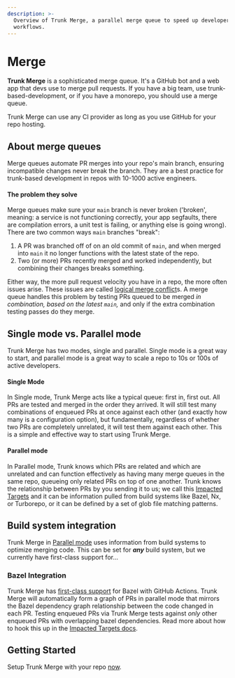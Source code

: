```yaml
---
description: >-
  Overview of Trunk Merge, a parallel merge queue to speed up developer
  workflows.
---
```


# Merge

**Trunk Merge** is a sophisticated merge queue. It's a GitHub bot and a web app that devs use to merge pull requests. If you have a big team, use trunk-based-development, or if you have a monorepo, you should use a merge queue.

Trunk Merge can use any CI provider as long as you use GitHub for your repo hosting.

## About merge queues

Merge queues automate PR merges into your repo's main branch, ensuring incompatible changes never break the branch. They are a best practice for trunk-based development in repos with 10-1000 active engineers.

#### The problem they solve

Merge queues make sure your `main` branch is never broken ('broken', meaning: a service is not functioning correctly, your app segfaults, there are compilation errors, a unit test is failing, or anything else is going wrong).\
There are two common ways `main` branches "break":

1. A PR was branched off of on an old commit of `main`, and when merged into `main` it no longer functions with the latest state of the repo.
2. Two (or more) PRs recently merged and worked independently, but combining their changes breaks something.

Either way, the more pull request velocity you have in a repo, the more often issues arise. These issues are called [logical merge conflict](https://trunk.io/blog/what-is-a-logical-merge-conflict)s. A merge queue handles this problem by testing PRs queued to be merged _in combination, based on the latest `main`,_ and only if the extra combination testing passes do they merge.

## Single mode vs. Parallel mode

Trunk Merge has two modes, single and parallel. Single mode is a great way to start, and parallel mode is a great way to scale a repo to 10s or 100s of active developers.

#### Single Mode

In Single mode, Trunk Merge acts like a typical queue: first in, first out. All PRs are tested and merged in the order they arrived. It will still test many combinations of enqueued PRs at once against each other (and exactly how many is a configuration option), but fundamentally, regardless of whether two PRs are completely unrelated, it will test them against each other. This is a simple and effective way to start using Trunk Merge.

#### Parallel mode

In Parallel mode, Trunk knows which PRs are related and which are unrelated and can function effectively as having many merge queues in the same repo, queueing only related PRs on top of one another. Trunk knows the relationship between PRs by you sending it to us; we call this [Impacted Targets](set-up-trunk-merge/impacted-targets.md) and it can be information pulled from build systems like Bazel, Nx, or Turborepo, or it can be defined by a set of glob file matching patterns.

## Build system integration

Trunk Merge in [Parallel mode](#parallel-mode) uses information from build systems to optimize merging code. This can be set for _**any**_ build system, but we currently have first-class support for...

### Bazel Integration

Trunk Merge has [first-class support](https://github.com/trunk-io/merge-action) for Bazel with GitHub Actions. Trunk Merge will automatically form a graph of PRs in parallel mode that mirrors the Bazel dependency graph relationship between the code changed in each PR. Testing enqueued PRs via Trunk Merge tests against _only_ other enqueued PRs with overlapping bazel dependencies. Read more about how to hook this up in the [Impacted Targets docs](set-up-trunk-merge/impacted-targets.md).

## Getting Started

Setup Trunk Merge with your repo [now](set-up-trunk-merge.md).

